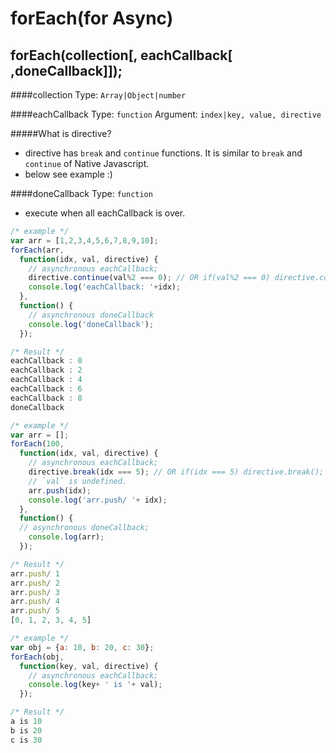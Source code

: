 # forEach(for Async)

forEach(collection[, eachCallback[ ,doneCallback]]);
---
####collection
Type: `Array|Object|number`

####eachCallback
Type: `function`
Argument: `index|key, value, directive` 

#####What is directive?
- directive has `break` and `continue` functions. It is similar to `break` and` continue` of Native Javascript.
- below see example :)

####doneCallback
Type: `function`
- execute when all eachCallback is over.
```js
/* example */
var arr = [1,2,3,4,5,6,7,8,9,10];
forEach(arr, 
  function(idx, val, directive) {
    // asynchronous eachCallback;
    directive.continue(val%2 === 0); // OR if(val%2 === 0) directive.contine();
    console.log('eachCallback: '+idx);
  },
  function() {
    // asynchronous doneCallback
    console.log('doneCallback');
  });

/* Result */
eachCallback : 0
eachCallback : 2
eachCallback : 4
eachCallback : 6
eachCallback : 8
doneCallback
```
```javascript
/* example */
var arr = [];
forEach(100, 
  function(idx, val, directive) {
    // asynchronous eachCallback;
    directive.break(idx === 5); // OR if(idx === 5) directive.break();
    // `val` is undefined.
    arr.push(idx);
    console.log('arr.push/ '+ idx);
  },
  function() {
  // asynchronous doneCallback;
    console.log(arr);
  });

/* Result */
arr.push/ 1
arr.push/ 2
arr.push/ 3
arr.push/ 4
arr.push/ 5
[0, 1, 2, 3, 4, 5]
```
```js
/* example */
var obj = {a: 10, b: 20, c: 30};
forEach(obj, 
  function(key, val, directive) {
    // asynchronous eachCallback;
    console.log(key+ ' is '+ val);
  });

/* Result */
a is 10
b is 20
c is 30
```

